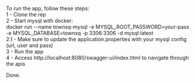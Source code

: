 To run the app, follow these steps:  
    1 - Clone the rep  
    2 - Start mysql with docker:  
            docker run --name townsq-mysql -e MYSQL_ROOT_PASSWORD=your-pass -e MYSQL_DATABASE=townsq -p 3306:3306 -d mysql:latest  
        2.1 - Make sure to update the application.properties with your mysql config (url, user and pass)  
    3 - Run the app  
    4 - Access http://localhost:8080/swagger-ui/index.html to navigate through the apis  

Done.
